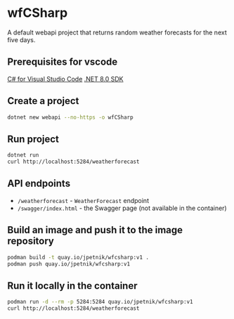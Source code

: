 # wfCSharp

A default webapi project that returns random weather forecasts for the next five days.

## Prerequisites for vscode

[C# for Visual Studio Code](https://marketplace.visualstudio.com/items?itemName=ms-dotnettools.csharp)
[.NET 8.0 SDK](https://dotnet.microsoft.com/download/dotnet/8.0)

## Create a project

```bash
dotnet new webapi --no-https -o wfCSharp
```

## Run project

```bash
dotnet run
curl http://localhost:5284/weatherforecast
```

## API endpoints

- `/weatherforecast` - `WeatherForecast` endpoint
- `/swagger/index.html` - the Swagger page (not available in the container)

## Build an image and push it to the image repository

```bash
podman build -t quay.io/jpetnik/wfcsharp:v1 .
podman push quay.io/jpetnik/wfcsharp:v1
```

## Run it locally in the container

```bash
podman run -d --rm -p 5284:5284 quay.io/jpetnik/wfcsharp:v1
curl http://localhost:5284/weatherforecast
```
